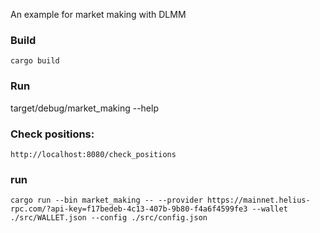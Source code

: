 An example for market making with DLMM

### Build 
```
cargo build
```

### Run
target/debug/market_making --help


### Check positions:
`http://localhost:8080/check_positions`

### run
```
cargo run --bin market_making -- --provider https://mainnet.helius-rpc.com/?api-key=f17bedeb-4c13-407b-9b80-f4a6f4599fe3 --wallet ./src/WALLET.json --config ./src/config.json
```
